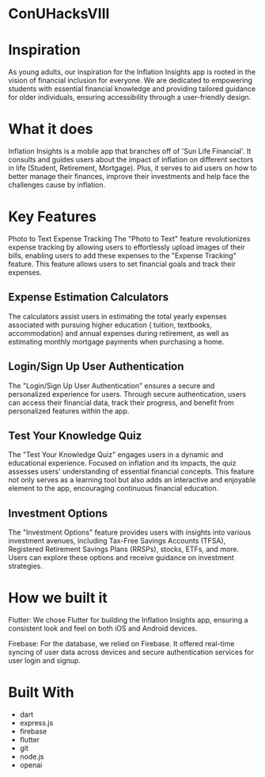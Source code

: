 # ConUHacksVIII

# Inspiration
As young adults, our inspiration for the Inflation Insights app is rooted in the vision of financial inclusion for everyone. We are dedicated to empowering students with essential financial knowledge and providing tailored guidance for older individuals, ensuring accessibility through a user-friendly design.

# What it does
Inflation Insights is a mobile app that branches off of 'Sun Life Financial'. It consults and guides users about the impact of inflation on different sectors in life (Student, Retirement, Mortgage). Plus, it serves to aid users on how to better manage their finances, improve their investments and help face the challenges cause by inflation.

# Key Features
Photo to Text
Expense Tracking The "Photo to Text" feature revolutionizes expense tracking by allowing users to effortlessly upload images of their bills, enabling users to add these expenses to the "Expense Tracking" feature. This feature allows users to set financial goals and track their expenses.

## Expense Estimation Calculators 
The calculators assist users in estimating the total yearly expenses associated with pursuing higher education ( tuition, textbooks, accommodation) and annual expenses during retirement, as well as estimating monthly mortgage payments when purchasing a home.

## Login/Sign Up User Authentication 
The "Login/Sign Up User Authentication" ensures a secure and personalized experience for users. Through secure authentication, users can access their financial data, track their progress, and benefit from personalized features within the app.

## Test Your Knowledge Quiz 
The "Test Your Knowledge Quiz" engages users in a dynamic and educational experience. Focused on inflation and its impacts, the quiz assesses users' understanding of essential financial concepts. This feature not only serves as a learning tool but also adds an interactive and enjoyable element to the app, encouraging continuous financial education.

## Investment Options 
The "Investment Options" feature provides users with insights into various investment avenues, including Tax-Free Savings Accounts (TFSA), Registered Retirement Savings Plans (RRSPs), stocks, ETFs, and more. Users can explore these options and receive guidance on investment strategies.

# How we built it
Flutter: We chose Flutter for building the Inflation Insights app, ensuring a consistent look and feel on both iOS and Android devices.

Firebase: For the database, we relied on Firebase. It offered real-time syncing of user data across devices and secure authentication services for user login and signup.

# Built With
- dart
- express.js
- firebase
- flutter
- git
- node.js
- openai
